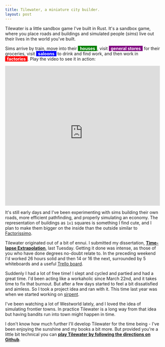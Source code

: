 ```yaml
---
title: Tilewater, a miniature city builder.
layout: post
---
```


Tilewater is a little sandbox game I've built in Rust. It's a sandbox game, where you place roads and buildings and simulated people (*sims*) live out their lives in the world you've built.

Sims arrive by train, move into their <span style="padding: 0 6px; background: green; color: white; font-weight: bold;">houses</span>, visit <span style="padding: 0 6px; background: purple; color: white; font-weight: bold;">general stores</span> for their groceries, visit <span style="padding: 0 6px; background: blue; color: white; font-weight: bold;">saloons</span> to drink and find work, and then work in <span style="padding: 0 6px; background: red; color: white; font-weight: bold;">factories</span>. Play the video to see it in action:

<p><div style="position:relative;width:100%;height:0;padding-bottom:90.05%;"><iframe width='500' height='294' style="position:absolute;top:0;left:0;width:100%;height:100%;" src="https://www.youtube-nocookie.com/embed/Z_5WOXicQbc?rel=0&showinfo=0&modestbranding=1" frameborder="0"></iframe></div></p>
<!--more-->

It's still early days and I've been experimenting with sims building their own roads, more efficient pathfinding, and properly simulating an economy. The representation of buildings as `1x1` squares is something I find cute, and I plan to make them bigger on the inside than the outside similar to [Factorissimo](https://mods.factorio.com/mods/MagmaMcFry/Factorissimo).

Tilewater originated out of a bit of ennui. I submitted my dissertation, **[Time-lapse Extrapolation](https://r.46b.it/timelapse-extrapolation.pdf)**, last Tuesday. Getting it done was intense, as those of you who have done degrees no-doubt relate to. In the preceding weekend I'd worked 26 hours solid and then 14 or 16 the next, surrounded by 5 whiteboards and a useful [Trello board](https://trello.com/b/zybbxNTX/project-sections).

Suddenly I had a lot of free time! I slept and cycled and partied and had a great time. I'd been acting like a workaholic since March 22nd, and it takes time to fix that burnout. But after a few days started to feel a bit dissatisfied and aimless. So I took a project idea and ran with it. This time last year was when we started working on [sirpent](https://github.com/sirpent-team/sirpent-rust).

I've been watching a lot of Westworld lately, and I loved the idea of simulating frontier towns. In practice Tilewater is a long way from that idea but having bandits run into town might happen in time.

I don't know how much further I'll develop Tilewater for the time being - I've been enjoying the sunshine and my books a bit more. But provided you're a little bit technical you can **[play Tilewater by following the directions on Github](https://github.com/46bit/tilewater)**.
